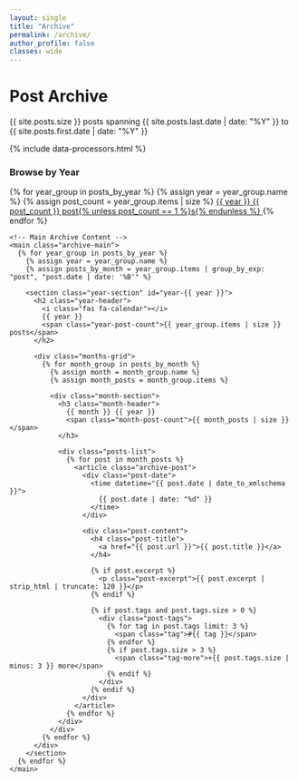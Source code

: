 ```yaml
---
layout: single
title: "Archive"
permalink: /archive/
author_profile: false
classes: wide
---
```


<div class="archive-container">
  <div class="archive-header">
    <h1><i class="fas fa-archive"></i> Post Archive</h1>
    <p class="archive-summary">{{ site.posts.size }} posts spanning {{ site.posts.last.date | date: "%Y" }} to {{ site.posts.first.date | date: "%Y" }}</p>
  </div>

  <!-- Load centralized data processing -->
  {% include data-processors.html %}
  
  <div class="archive-layout">
    <!-- Year Navigation Sidebar -->
    <aside class="archive-sidebar">
      <h3><i class="fas fa-calendar-alt"></i> Browse by Year</h3>
      <nav class="year-navigation">
        {% for year_group in posts_by_year %}
          {% assign year = year_group.name %}
          {% assign post_count = year_group.items | size %}
          <a href="#year-{{ year }}" class="year-nav-link" data-year="{{ year }}">
            <span class="year">{{ year }}</span>
            <span class="post-count">{{ post_count }} post{% unless post_count == 1 %}s{% endunless %}</span>
          </a>
        {% endfor %}
      </nav>
    </aside>

    <!-- Main Archive Content -->
    <main class="archive-main">
      {% for year_group in posts_by_year %}
        {% assign year = year_group.name %}
        {% assign posts_by_month = year_group.items | group_by_exp: "post", "post.date | date: '%B'" %}
        
        <section class="year-section" id="year-{{ year }}">
          <h2 class="year-header">
            <i class="fas fa-calendar"></i>
            {{ year }}
            <span class="year-post-count">{{ year_group.items | size }} posts</span>
          </h2>
          
          <div class="months-grid">
            {% for month_group in posts_by_month %}
              {% assign month = month_group.name %}
              {% assign month_posts = month_group.items %}
              
              <div class="month-section">
                <h3 class="month-header">
                  {{ month }} {{ year }}
                  <span class="month-post-count">{{ month_posts | size }}</span>
                </h3>
                
                <div class="posts-list">
                  {% for post in month_posts %}
                    <article class="archive-post">
                      <div class="post-date">
                        <time datetime="{{ post.date | date_to_xmlschema }}">
                          {{ post.date | date: "%d" }}
                        </time>
                      </div>
                      
                      <div class="post-content">
                        <h4 class="post-title">
                          <a href="{{ post.url }}">{{ post.title }}</a>
                        </h4>
                        
                        {% if post.excerpt %}
                          <p class="post-excerpt">{{ post.excerpt | strip_html | truncate: 120 }}</p>
                        {% endif %}
                        
                        {% if post.tags and post.tags.size > 0 %}
                          <div class="post-tags">
                            {% for tag in post.tags limit: 3 %}
                              <span class="tag">#{{ tag }}</span>
                            {% endfor %}
                            {% if post.tags.size > 3 %}
                              <span class="tag-more">+{{ post.tags.size | minus: 3 }} more</span>
                            {% endif %}
                          </div>
                        {% endif %}
                      </div>
                    </article>
                  {% endfor %}
                </div>
              </div>
            {% endfor %}
          </div>
        </section>
      {% endfor %}
    </main>
  </div>
</div>

<script src="/assets/js/archive-navigation.js"></script>